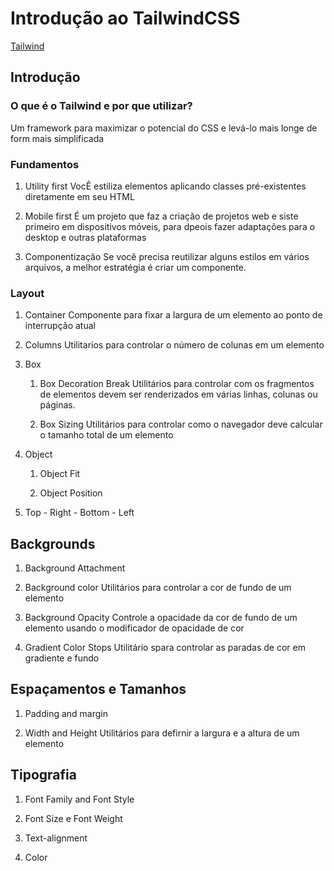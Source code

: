 # Introdução ao TailwindCSS
[Tailwind](https://tailwindcss.com/)

## Introdução

### O que é o Tailwind e por que utilizar?

Um framework para maximizar o potencial do CSS e levá-lo mais longe de form mais simplificada

### Fundamentos
1. Utility first
VocÊ estiliza elementos aplicando classes pré-existentes diretamente em seu HTML

2. Mobile first
É um projeto que faz a criação de projetos web e siste primeiro em dispositivos móveis, para dpeois fazer adaptações para o desktop e outras plataformas

3. Componentização
Se você precisa reutilizar alguns estilos em vários arquivos, a melhor estratégia é criar um componente. 

### Layout
1. Container
Componente para fixar a largura de um elemento ao ponto de interrupção atual

2. Columns
Utilitarios para controlar o número de colunas em um elemento

3. Box
   1. Box Decoration Break
   Utilitários para controlar com os fragmentos de elementos devem ser renderizados em várias linhas, colunas ou páginas.

   2. Box Sizing
   Utilitários para controlar como o navegador deve calcular o tamanho total de um elemento

4. Object
   1. Object Fit

   2. Object Position

5. Top - Right - Bottom - Left

## Backgrounds
1. Background Attachment

2. Background color
Utilitários para controlar a cor de fundo de um elemento

3. Background Opacity
Controle a opacidade da cor de fundo de um elemento usando o modificador de opacidade de cor

4. Gradient Color Stops
Utilitário spara controlar as paradas de cor em gradiente e fundo

## Espaçamentos e Tamanhos
1. Padding and margin

2. Width and Height
Utilitários para defirnir a largura e a altura de um elemento

## Tipografia
1. Font Family and Font Style

2. Font Size e Font Weight

3. Text-alignment

4. Color







